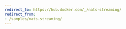 ```yaml
---
redirect_to: https://hub.docker.com/_/nats-streaming/
redirect_from:
- /samples/nats-streaming/
---
```

